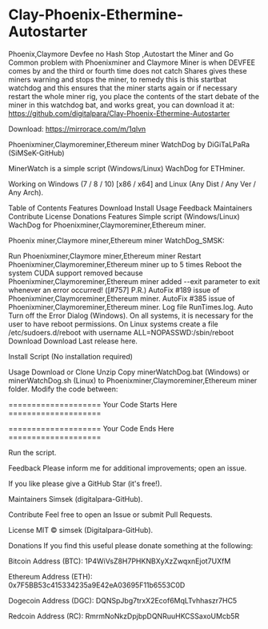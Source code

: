 # Clay-Phoenix-Ethermine-Autostarter
Phoenix,Claymore Devfee no Hash Stop ,Autostart the Miner and Go
Common problem with Phoenixminer and Claymore Miner is when DEVFEE comes by and the third or fourth time does not catch Shares gives these miners warning and stops the miner, to remedy this is this startbat watchdog and this ensures that the miner starts again or if necessary restart the whole miner rig, you place the contents of the start debate of the miner in this watchdog bat, and works great, you can download it at: https://github.com/digitalpara/Clay-Phoenix-Ethermine-Autostarter

Download: https://mirrorace.com/m/1qlvn

Phoenixminer,Claymoreminer,Ethereum miner WatchDog by DiGiTaLPaRa (SiMSeK-GitHub)

MinerWatch is a simple script (Windows/Linux) WachDog for ETHminer.

Working on Windows (7 / 8 / 10) [x86 / x64] and Linux (Any Dist / Any Ver / Any Arch).

Table of Contents
Features
Download
Install
Usage
Feedback
Maintainers
Contribute
License
Donations
Features
Simple script (Windows/Linux) WachDog for Phoenixminer,Claymoreminer,Ethereum miner.

Phoenix miner,Claymore miner,Ethereum miner WatchDog_SMSK:

Run Phoenixminer,Claymore miner,Ethereum miner
Restart Phoenixminer,Claymoreminer,Ethereum miner up to 5 times
Reboot the system
CUDA support removed because Phoenixminer,Claymoreminer,Ethereum miner added --exit parameter to exit whenever an error occurred! ([#757] P.R.)
AutoFix #189 issue of Phoenixminer,Claymoreminer,Ethereum miner.
AutoFix #385 issue of Phoenixminer,Claymoreminer,Ethereum miner.
Log file RunTimes.log.
Auto Turn off the Error Dialog (Windows).
On all systems, it is necessary for the user to have reboot permissions.
Οn Linux systems create a file /etc/sudoers.d/reboot with username ALL=NOPASSWD:/sbin/reboot
Download
Download Last release here.

Install
Script (No installation required)

Usage
Download or Clone
Unzip
Copy minerWatchDog.bat (Windows) or minerWatchDog.sh (Linux) to Phoenixminer,Claymoreminer,Ethereum miner folder.
Modify the code between:

==================== Your Code Starts Here ====================

==================== Your Code Ends Here ====================


Run the script.

Feedback
Please inform me for additional improvements; open an issue.

If you like please give a GitHub Star (it's free!).

Maintainers
Simsek (digitalpara-GitHub).

Contribute
Feel free to open an Issue or submit Pull Requests.

License
MIT © simsek (Digitalpara-GitHub).

Donations
If you find this useful please donate something at the following:

Bitcoin Address (BTC): 1P4WiVsZ8H7PHKNBXyXzZwqxnEjot7UXfM

Ethereum Address (ETH): 0x7F5BB53c415334235a9E42eA03695F11b6553C0D

Dogecoin Address (DGC): DQNSpJbg7trxX2Ecof6MqLTvhhaszr7HC5

Redcoin Address (RC): RmrmNoNkzDpjbpDQNRuuHKCSSaxoUMcb5R
